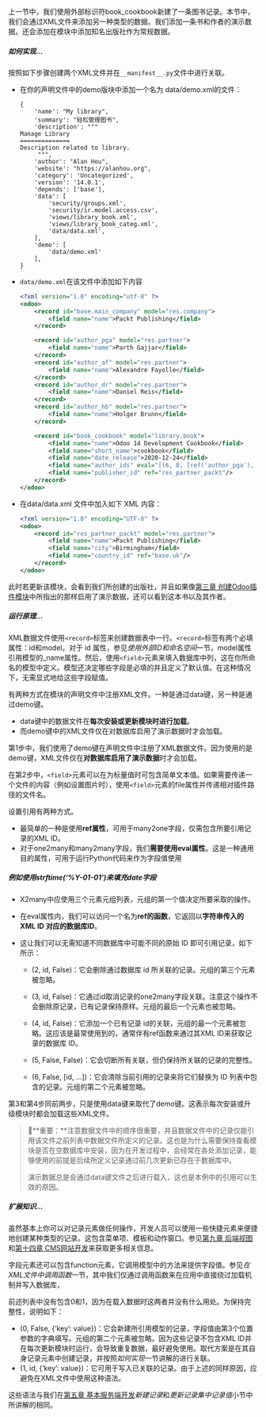 上一节中，我们使用外部标识符book_cookbook新建了一条图书记录。本节中，我们会通过XML文件来添加另一种类型的数据。我们添加一条书和作者的演示数据。还会添加在模块中添加知名出版社作为常规数据。

##### 如何实现…

按照如下步骤创建两个XML文件并在`__manifest__.py`文件中进行关联。

- 在你的声明文件中的demo版块中添加一个名为 data/demo.xml的文件：

  ```
  {
      'name': "My library",
      'summary': "轻松管理图书",
      'description': """
  Manage Library
  ==============
  Description related to library.
       """,
      'author': "Alan Hou",
      'website': "https://alanhou.org",
      'category': 'Uncategorized',
      'version': '14.0.1',
      'depends': ['base'],
      'data': [
          'security/groups.xml',
          'security/ir.model.access.csv',
          'views/library_book.xml',
          'views/library_book_categ.xml',
          'data/data.xml',
      ],
      'demo': [
          'data/demo.xml'
      ],
  }
  ```

- `data/demo.xml`在该文件中添加如下内容

  ```xml
  <?xml version="1.0" encoding="utf-8" ?>
  <odoo>
      <record id="base.main_company" model="res.company">
          <field name="name">Packt Publishing</field>
      </record>
  
      <record id="author_pga" model="res.partner">
          <field name="name">Parth Gajjar</field>
      </record>
      <record id="author_af" model="res.partner">
          <field name="name">Alexandre Fayolle</field>
      </record>
      <record id="author_dr" model="res.partner">
          <field name="name">Daniel Reis</field>
      </record>
      <record id="author_hb" model="res.partner">
          <field name="name">Holger Brunn</field>
      </record>
  
      <record id="book_cookbook" model="library.book">
          <field name="name">Odoo 14 Development Cookbook</field>
          <field name="short_name">cookbook</field>
          <field name="date_release">2020-12-24</field>
          <field name="author_ids" eval="[(6, 0, [ref('author_pga'), ref('author_af'), ref('author_dr'), ref('author_hb')])]"/>
          <field name="publisher_id" ref="res_partner_packt"/>
      </record>
  </odoo>
  ```

- 在data/data.xml 文件中加入如下 XML 内容：

  ```xml
  <?xml version="1.0" encoding="UTF-8" ?>
  <odoo>
      <record id="res_partner_packt" model="res.partner">
          <field name="name">Packt Publishing</field>
          <field name="city">Birmingham</field>
          <field name="country_id" ref="base.uk"/>
      </record>
  </odoo>
  ```
  
  

此时若更新该模块，会看到我们所创建的出版社，并且如果像[第三章 创建Odoo插件模块](https://alanhou.org/odoo-14-creating-odoo-add-on-modules/)中所指出的那样启用了演示数据，还可以看到这本书以及其作者。



##### 运行原理…

XML数据文件使用`<record>`标签来创建数据表中一行。`<record>`标签有两个必填属性：id和model。对于 id 属性，参见*使用外部ID和命名空间*一节，model属性引用模型的_name属性。然后，使用`<field>`元素来填入数据库中列，这在你所命名的模型中定义。模型还决定哪些字段是必填的并且定义了默认值。在这种情况下，无需显式地给这些字段赋值。

有两种方式在模块的声明文件中注册XML文件。一种是通过data键，另一种是通过demo键。

- data键中的数据文件在**每次安装或更新模块时进行加载**。
- 而demo键中的XML文件仅在对数据库启用了演示数据时才会加载。



第1步中，我们使用了demo键在声明文件中注册了XML数据文件。因为使用的是demo键，XML文件仅在**对数据库启用了演示数据**时才会加载。

在第2步中，`<field>`元素可以在为标量值时可包含简单文本值。如果需要传递一个文件的内容（例如设置图片时），使用`<field>`元素的file属性并传递相对插件路径的文件名。

设置引用有两种方式。

- 最简单的一种是使用**ref属性**，可用于many2one字段，仅需包含所要引用记录的XML ID。
- 对于one2many和many2many字段，我们**需要使用eval属性**。这是一种通用目的属性，可用于运行Python代码来作为字段值使用



##### 例如使用strftime(‘%Y-01-01’)来填充date字段

- X2many中应使用三个元素元组列表，元组的第一个值决定所要采取的操作。

- 在eval属性内，我们可以访问一个名为**ref的函数**，它返回以**字符串传入的XML ID 对应的数据库ID**。

- 这让我们可以无需知道不同数据库中可能不同的原始 ID 即可引用记录，如下所示：

  - (2, id, False)：它会删除通过数据库 id 所关联的记录。元组的第三个元素被忽略。

  - (3, id, False)：它通过id取消记录的one2many字段关联。注意这个操作不会删除原记录，已有记录保持原样。元组的最后一个元素也被忽略。

  - (4, id, False)：它添加一个已有记录 id的关联，元组的最一个元素被忽略。这应该是最常使用到的，通常伴有ref函数来通过其XML ID来获取记录的数据库 ID。

  - (5, False, False)：它会切断所有关联，但仍保持所关联的记录的完整性。

  - (6, False, [id, …])：它会清除当前引用的记录来将它们替换为 ID 列表中包含的记录。元组的第二个元素被忽略。




第3和第4步同前两步，只是使用data键来取代了demo键。这表示每次安装或升级模块时都会加载这些XML文件。

> 📝**重要：**注意数据文件中的顺序很重要，并且数据文件中的记录仅能引用该文件之前列表中数据文件所定义的记录。这也是为什么需要保持查看模块是否在空数据库中安装，因为在开发过程中，会经常在各处添加记录，能够使用的前提是后续所定义记录通过前几次更新已存在于数据库中。
>
> 演示数据总是会通过data键文件之后进行载入，这也是本例中的引用可以生效的原因。



##### 扩展知识…

虽然基本上你可以对记录元素做任何操作，开发人员可以使用一些快捷元素来便捷地创建某种类型的记录。这包含菜单项、模板和动作窗口。参见[第九章 后端视图](https://alanhou.org/odoo-14-backend-views/)和[第十四章 CMS网站开发](https://alanhou.org/odoo-14-cms-website-development/)来获取更多相关信息。

字段元素还可以包含function元素，它调用模型中的方法来提供字段值。参见*在XML文件中调用函数*一节，其中我们仅通过调用函数来在应用中直接绕过加载机制并写入数据库，

前述列表中没有包含0和1，因为在载入数据时这两者并没有什么用处。为保持完整性，说明如下：

- (0, False, {‘key’: value})：它会新建所引用模型的记录，字段值由第3个位置参数的字典填写。元组的第二个元素被忽略。因为这些记录不包含XML ID并在每次更新模块时运行，会导致重复数据，最好避免使用。取代方案是在其自身记录元素中创建记录，并按照*如何实现*一节讲解的进行关联。
- (1, id, {‘key’: value})：它可用于写入已关联的记录。由于上述的同样原因，应避免在XML文件中使用这种语法。

这些语法与我们在[第五章 基本服务端开发](https://alanhou.org/odoo-14-basic-server-side-development/)*新建记录*和*更新记录集中记录值*小节中所讲解的相同。